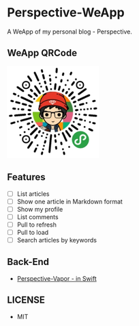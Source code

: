 # Perspective-WeApp

A WeApp of my personal blog - Perspective.

## WeApp QRCode

<img src="img/weapp_code.jpg" width="215">

## Features

- [ ] List articles
- [ ] Show one article in Markdown format
- [ ] Show my profile
- [ ] List comments
- [ ] Pull to refresh
- [ ] Pull to load
- [ ] Search articles by keywords

## Back-End

- [Perspective-Vapor - in Swift](https://github.com/kingcos/Perspective-Vapor)

## LICENSE

- MIT
